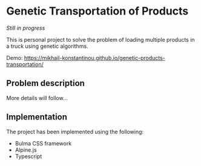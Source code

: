 # Genetic Transportation of Products

*Still in progress*

This is personal project to solve the problem of loading multiple products in a truck using genetic algorithms. 

Demo: https://mikhail-konstantinou.github.io/genetic-products-transportation/

## Problem description

More details will follow...

## Implementation

The project has been implemented using the following:

- Bulma CSS framework
- Alpine.js
- Typescript